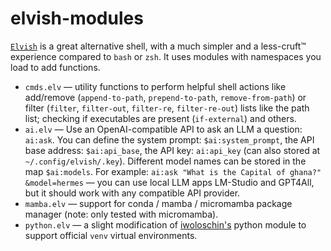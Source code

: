 # elvish-modules

[`Elvish`](https://elv.sh) is a great alternative shell, with a much simpler and a less-cruft™ experience compared to `bash` or `zsh`. It uses modules with namespaces you load to add functions.

* `cmds.elv` — utility functions to perform helpful shell actions like add/remove (`append-to-path`, `prepend-to-path`, `remove-from-path`) or filter (`filter`, `filter-out`, `filter-re`, `filter-re-out`) lists like the path list; checking if executables are present (`if-external`) and others.
* `ai.elv` — Use an OpenAI-compatible API to ask an LLM a question: `ai:ask`. You can define the system prompt: `$ai:system_prompt`, the API base address: `$ai:api_base`, the API key: `ai:api_key` (can also stored at `~/.config/elvish/.key`). Different model names can be stored in the map `$ai:models`. For example: `ai:ask "What is the Capital of ghana?" &model=hermes` — you can use local LLM apps LM-Studio and GPT4All, but it should work with any compatible API provider.
* `mamba.elv` — support for conda / mamba / micromamba package manager (note: only tested with micromamba).
* `python.elv` — a slight modification of [iwoloschin's](https://github.com/iwoloschin/elvish-packages) python module to support official `venv` virtual environments. 

